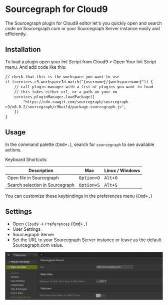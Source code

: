 # Sourcegraph for Cloud9

The Sourcegraph plugin for Cloud9 editor let's you quickly open and search code on Sourcegraph.com or your Sourcegraph Server instance easily and efficiently.

## Installation

To load a plugin open your *Init Script* from Cloud9 > Open Your Init Script menu.
And add code like this:

```
// check that this is the workspace you want to use
if (services.c9.workspaceId.match("{username}/{workspacename}")) {
    // call plugin manager with a list of plugins you want to load
    // this takes either url, or a path on your vm
    services.pluginManager.loadPackage([
        "https://cdn.rawgit.com/sourcegraph/sourcegraph-c9/v0.0.2/sourcegraph/c9build/package.sourcegraph.js",
    ])
}
```

## Usage

In the command palette (<kbd>Cmd+.</kbd>), search for `sourcegraph` to see available actions.

Keyboard Shortcuts:

| Description                     | Mac                 | Linux / Windows  |
|---------------------------------|---------------------|------------------|
| Open file in Sourcegraph        | <kbd>Option+O</kbd> | <kbd>Alt+O</kbd> |
| Search selection in Sourcegraph | <kbd>Option+S</kbd> | <kbd>Alt+S</kbd> |

You can customize these keybindings in the preferences menu (<kbd>Cmd+,</kbd>)

## Settings

- Open `Cloud9` -> `Preferences` (<kbd>Cmd+,</kbd>)
- User Settings
- Sourcegraph Server
- Set the URL to your Sourcegraph Server instance or leave as the default Sourcegraph.com value.

![Sourcegraph URL](./settings.png)
